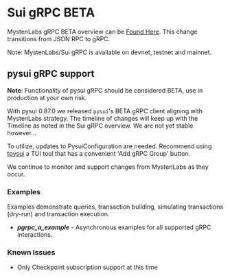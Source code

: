 # Sui gRPC BETA

MystenLabs gRPC BETA overview can be [Found Here](https://docs.sui.io/concepts/grpc-overview). This change transitions
from JSON RPC to gRPC.

Note: MystenLabs/Sui gRPC is available on devnet, testnet and mainnet.

## pysui gRPC support

**Note**: Functionality of pysui gRPC should be considered BETA, use in production at your own risk.

With pysui 0.87.0 we released `pysui`'s BETA gRPC client aligning with MystenLabs strategy.
The timeline of changes will keep up with the Timeline as noted in the Sui gRPC overview. We are not yet stable however...

To utilize, updates to PysuiConfiguration are needed. Recommend using [tpysui](https://github.com/Suitters/tpysui)
a TUI tool that has a convenient 'Add gRPC Group' button.

We continue to monitor and support changes from MystenLabs as they occur.

### Examples

Examples demonstrate queries, transaction building, simulating transactions (dry-run) and transaction execution.

  - **_pgrpc_a_example_** - Asynchronous examples for all supported gRPC interactions.

### Known Issues

- Only Checkpoint subscription support at this time
